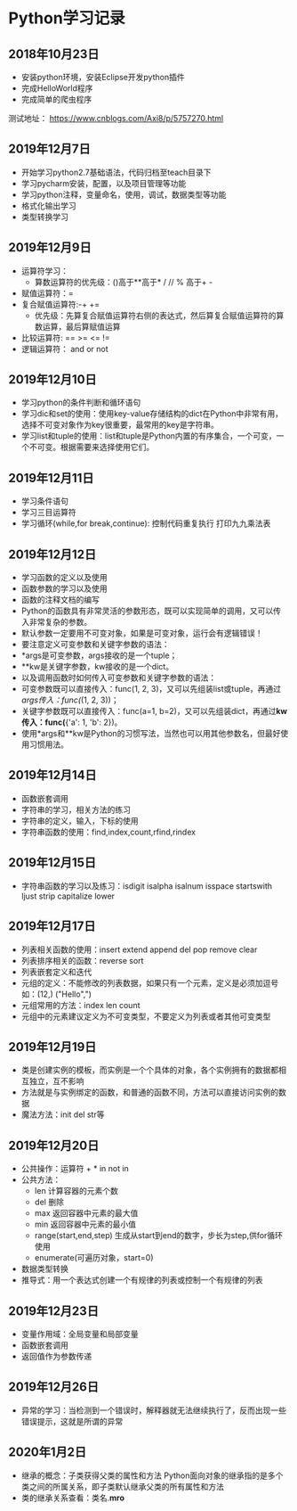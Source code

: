 # Python学习记录

## 2018年10月23日
- 安装python环境，安装Eclipse开发python插件
- 完成HelloWorld程序
- 完成简单的爬虫程序

测试地址： https://www.cnblogs.com/Axi8/p/5757270.html

## 2019年12月7日
- 开始学习python2.7基础语法，代码归档至teach目录下
- 学习pycharm安装，配置，以及项目管理等功能
- 学习python注释，变量命名，使用，调试，数据类型等功能
- 格式化输出学习
- 类型转换学习

## 2019年12月9日
- 运算符学习：
    - 算数运算符的优先级：()高于**高于* / // % 高于+ -
- 赋值运算符：=
- 复合赋值运算符:-+ +=
    - 优先级：先算复合赋值运算符右侧的表达式，然后算复合赋值运算符的算数运算，最后算赋值运算
- 比较运算符: == >=  <= !=
- 逻辑运算符： and or not

## 2019年12月10日
- 学习python的条件判断和循环语句
- 学习dic和set的使用：使用key-value存储结构的dict在Python中非常有用，选择不可变对象作为key很重要，最常用的key是字符串。
- 学习list和tuple的使用：list和tuple是Python内置的有序集合，一个可变，一个不可变。根据需要来选择使用它们。

## 2019年12月11日
- 学习条件语句
- 学习三目运算符
- 学习循环(while,for break,continue): 控制代码重复执行 打印九九乘法表

## 2019年12月12日
- 学习函数的定义以及使用
- 函数参数的学习以及使用
- 函数的注释文档的编写
- Python的函数具有非常灵活的参数形态，既可以实现简单的调用，又可以传入非常复杂的参数。
- 默认参数一定要用不可变对象，如果是可变对象，运行会有逻辑错误！
- 要注意定义可变参数和关键字参数的语法：
- *args是可变参数，args接收的是一个tuple；
- **kw是关键字参数，kw接收的是一个dict。
- 以及调用函数时如何传入可变参数和关键字参数的语法：
- 可变参数既可以直接传入：func(1, 2, 3)，又可以先组装list或tuple，再通过*args传入：func(*(1, 2, 3))；
- 关键字参数既可以直接传入：func(a=1, b=2)，又可以先组装dict，再通过**kw传入：func(**{'a': 1, 'b': 2})。
- 使用*args和**kw是Python的习惯写法，当然也可以用其他参数名，但最好使用习惯用法。

## 2019年12月14日
- 函数嵌套调用
- 字符串的学习，相关方法的练习
- 字符串的定义，输入，下标的使用
- 字符串函数的使用：find,index,count,rfind,rindex

## 2019年12月15日
- 字符串函数的学习以及练习：isdigit isalpha  isalnum isspace startswith ljust strip capitalize lower

## 2019年12月17日
- 列表相关函数的使用：insert  extend  append del pop remove clear
- 列表排序相关的函数：reverse sort
- 列表嵌套定义和迭代
- 元组的定义：不能修改的列表数据，如果只有一个元素，定义是必须加逗号如：(12,)  ("Hello",")
- 元组常用的方法：index len count
- 元组中的元素建议定义为不可变类型，不要定义为列表或者其他可变类型

## 2019年12月19日
- 类是创建实例的模板，而实例是一个个具体的对象，各个实例拥有的数据都相互独立，互不影响
- 方法就是与实例绑定的函数，和普通的函数不同，方法可以直接访问实例的数据
- 魔法方法：init del str等

## 2019年12月20日
- 公共操作：运算符 + * in not in
- 公共方法：
    - len 计算容器的元素个数
    - del 删除
    - max 返回容器中元素的最大值
    - min 返回容器中元素的最小值
    - range(start,end,step) 生成从start到end的数字，步长为step,供for循环使用
    - enumerate(可遍历对象，start=0)
- 数据类型转换
- 推导式：用一个表达式创建一个有规律的列表或控制一个有规律的列表

## 2019年12月23日
- 变量作用域：全局变量和局部变量
- 函数嵌套调用
- 返回值作为参数传递

## 2019年12月26日
- 异常的学习：当检测到一个错误时，解释器就无法继续执行了，反而出现一些错误提示，这就是所谓的异常

## 2020年1月2日
- 继承的概念：子类获得父类的属性和方法
Python面向对象的继承指的是多个类之间的所属关系，即子类默认继承父类的所有属性和方法
- 类的继承关系查看：类名.__mro__